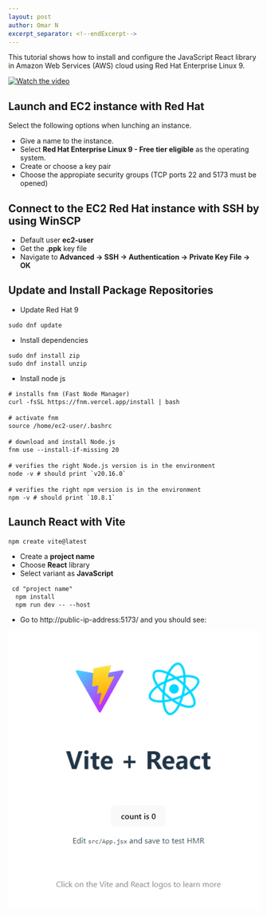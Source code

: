 ```yaml
---
layout: post
author: Omar N
excerpt_separator: <!--endExcerpt-->
---
```


This tutorial shows how to install and configure the JavaScript React library in Amazon Web Services (AWS) cloud using Red Hat Enterprise Linux 9.

<!--endExcerpt-->

[![Watch the video](https://img.youtube.com/vi/WEdPJfOvDjY/hqdefault.jpg)](https://youtu.be/WEdPJfOvDjY)

## Launch and EC2 instance with Red Hat

Select the following options when lunching an instance.
 - Give a name to the instance.
 - Select **Red Hat Enterprise Linux 9 - Free tier eligible** as the operating system.
 - Create or choose a key pair
 - Choose the appropiate security groups (TCP ports 22 and 5173 must be opened)

## Connect to the EC2 Red Hat instance with SSH by using WinSCP

- Default user **ec2-user**
- Get the **.ppk** key file 
- Navigate to **Advanced -> SSH -> Authentication -> Private Key File -> OK**

## Update and Install Package Repositories
- Update Red Hat 9

```Shell
sudo dnf update
```

- Install dependencies

```Shell
sudo dnf install zip
sudo dnf install unzip
```
- Install node js

```Shell
# installs fnm (Fast Node Manager)
curl -fsSL https://fnm.vercel.app/install | bash

# activate fnm
source /home/ec2-user/.bashrc

# download and install Node.js
fnm use --install-if-missing 20

# verifies the right Node.js version is in the environment
node -v # should print `v20.16.0`

# verifies the right npm version is in the environment
npm -v # should print `10.8.1`
```

## Launch React with Vite

```Shell
npm create vite@latest
```

- Create a **project name**
- Choose **React** library
- Select variant as **JavaScript**

```Shell
 cd "project name"
  npm install
  npm run dev -- --host
```

- Go to  http://public-ip-address:5173/ and you should see:

![ViteReact](/assets/images/2024-08-07-React-In-The-Cloud-With-RedHat/vite-react.png "Vite and React")
